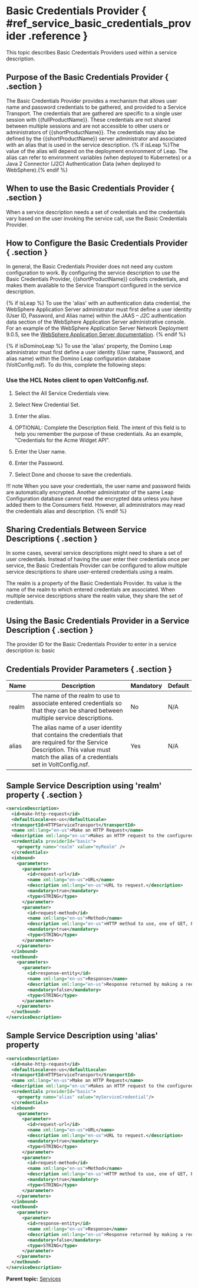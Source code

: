 # Basic Credentials Provider { #ref_service_basic_credentials_provider .reference }

This topic describes Basic Credentials Providers used within a service description.

## Purpose of the Basic Credentials Provider { .section }

The Basic Credentials Provider provides a mechanism that allows user name and password credentials to be gathered, and provided to a Service Transport. The credentials that are gathered are specific to a single user session with {{fullProductName}}. These credentials are not shared between multiple sessions and are not accessible to other users or administrators of {{shortProductName}}.  The credentials may also be defined by the {{shortProductName}} server administrator and associated with an alias that is used in the service description. {% if isLeap %}The value of the alias will depend on the deployment environment of Leap.  The alias can refer to environment variables (when deployed to Kubernetes) or a Java 2 Connector (J2C) Authentication Data (when deployed to WebSphere).{% endif %}

## When to use the Basic Credentials Provider { .section }

When a service description needs a set of credentials and the credentials vary based on the user invoking the service call, use the Basic Credentials Provider.

## How to Configure the Basic Credentials Provider { .section }

In general, the Basic Credentials Provider does not need any custom configuration to work. By configuring the service description to use the Basic Credentials Provider, {{shortProductName}} collects credentials, and makes them available to the Service Transport configured in the service description.

{% if isLeap %}
To use the 'alias' with an authentication data credential, the WebSphere Application Server administrator must first define a user identity (User ID, Password, and Alias name) within the JAAS – J2C authentication data section of the WebSphere Application Server administrative console. For an example of the WebSphere Application Server Network Deployment 9.0.5, see the [WebSphere Application Server documentation](https://www.ibm.com/docs/en/was-nd/9.0.5?topic=jaas-java-2-connector-authentication-data-entry-settings).
{% endif %}

{% if isDominoLeap %}
To use the 'alias' property, the Domino Leap administrator must first define a user identity (User name, Password, and alias name) within the Domino Leap configuration database (VoltConfig.nsf). To do this, complete the following steps: 

### Use the HCL Notes client to open VoltConfig.nsf.

1. Select the All Service Credentials view.

1. Select New Credential Set.

1. Enter the alias.

1. OPTIONAL: Complete the Description field. The intent of this field is to help you remember the purpose of these credentials. As an example, "Credentials for the Acme Widget API".

1. Enter the User name.

1. Enter the Password.

1. Select Done and choose to save the credentials.

!!! note
    When you save your credentials, the user name and password fields are automatically encrypted. Another administrator of the same Leap Configuration database cannot read the encrypted data unless you have added them to the Consumers field. However, all administrators may read the credentials alias and description.
{% endif %}

## Sharing Credentials Between Service Descriptions { .section }

In some cases, several service descriptions might need to share a set of user credentials. Instead of having the user enter their credentials once per service, the Basic Credentials Provider can be configured to allow multiple service descriptions to share user-entered credentials using a realm.

The realm is a property of the Basic Credentials Provider. Its value is the name of the realm to which entered credentials are associated. When multiple service descriptions share the realm value, they share the set of credentials.

## Using the Basic Credentials Provider in a Service Description { .section }

The provider ID for the Basic Credentials Provider to enter in a service description is: basic

## Credentials Provider Parameters { .section }

|Name|Description|Mandatory|Default|
|----|-----------|---------|-------|
|realm|The name of the realm to use to associate entered credentials so that they can be shared between multiple service descriptions.|No|N/A|
|alias|The alias name of a user identity that contains the credentials that are required for the Service Description. This value must match the alias of a credentials set in VoltConfig.nsf.|Yes|N/A|

## Sample Service Description using 'realm' property { .section }

```xml
<serviceDescription>
  <id>make-http-request</id>
  <defaultLocale>en-us</defaultLocale>
  <transportId>HTTPServiceTransport</transportId>
  <name xml:lang="en-us">Make an HTTP Request</name>
  <description xml:lang="en-us">Makes an HTTP request to the configured URL and returns the result</description>
  <credentials providerId="basic">
    <property name="realm" value="myRealm" />
  </credentials>
  <inbound>
    <parameters>
      <parameter>
        <id>request-url</id>
        <name xml:lang="en-us">URL</name>
        <description xml:lang="en-us">URL to request.</description>
        <mandatory>true</mandatory>
        <type>STRING</type>
      </parameter>
      <parameter>
        <id>request-method</id>
        <name xml:lang="en-us">Method</name>
        <description xml:lang="en-us">HTTP method to use, one of GET, PUT, POST, or DELETE.</description>
        <mandatory>true</mandatory>
        <type>STRING</type>
      </parameter>
    </parameters>
  </inbound>
  <outbound>
    <parameters>
      <parameter>
        <id>response-entity</id>
        <name xml:lang="en-us">Response</name>
        <description xml:lang="en-us">Response returned by making a request to the configured URL.</description>
        <mandatory>false</mandatory>
        <type>STRING</type>
      </parameter>
    </parameters>
  </outbound>
</serviceDescription>
```

## Sample Service Description using 'alias' property

```xml
<serviceDescription>
  <id>make-http-request</id>
  <defaultLocale>en-us</defaultLocale>
  <transportId>HTTPServiceTransport</transportId>
  <name xml:lang="en-us">Make an HTTP Request</name>
  <description xml:lang="en-us">Makes an HTTP request to the configured URL and returns the result</description>
  <credentials providerId="basic">
    <property name="alias" value="myServiceCredential"/>
  </credentials>
  <inbound>
    <parameters>
      <parameter>
        <id>request-url</id>
        <name xml:lang="en-us">URL</name>
        <description xml:lang="en-us">URL to request.</description>
        <mandatory>true</mandatory>
        <type>STRING</type>
      </parameter>
      <parameter>
        <id>request-method</id>
        <name xml:lang="en-us">Method</name>
        <description xml:lang="en-us">HTTP method to use, one of GET, PUT, POST, or DELETE.</description>
        <mandatory>true</mandatory>
        <type>STRING</type>
      </parameter>
    </parameters>
  </inbound>
  <outbound>
    <parameters>
      <parameter>
        <id>response-entity</id>
        <name xml:lang="en-us">Response</name>
        <description xml:lang="en-us">Response returned by making a request to the configured URL.</description>
        <mandatory>false</mandatory>
        <type>STRING</type>
      </parameter>
    </parameters>
  </outbound>
</serviceDescription> 
```

**Parent topic:** [Services](ref_services_toc.md)

